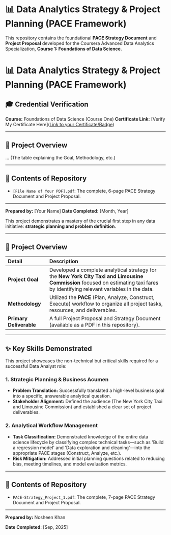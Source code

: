 # 📊 Data Analytics Strategy & Project Planning (PACE Framework)

This repository contains the foundational **PACE Strategy Document** and **Project Proposal** developed for the Coursera Advanced Data Analytics Specialization, **Course 1: Foundations of Data Science**.
# 📊 Data Analytics Strategy & Project Planning (PACE Framework)

## 🎓 Credential Verification
**Course:** Foundations of Data Science (Course One)
**Certificate Link:** [Verify My Certificate Here]([Link to your Certificate/Badge](https://coursera.org/share/28c182b34f889cca6098de74abf75bd7))

---

## 🎯 Project Overview
... (The table explaining the Goal, Methodology, etc.)

---

## 📄 Contents of Repository
* `[File Name of Your PDF].pdf`: The complete, 6-page PACE Strategy Document and Project Proposal.

***

**Prepared by:** [Your Name]
**Date Completed:** [Month, Year]

This project demonstrates a mastery of the crucial first step in any data initiative: **strategic planning and problem definition**.

---

## 🎯 Project Overview

| Detail | Description |
| :--- | :--- |
| **Project Goal** | Developed a complete analytical strategy for the **New York City Taxi and Limousine Commission** focused on estimating taxi fares by identifying relevant variables in the data. |
| **Methodology** | Utilized the **PACE** (Plan, Analyze, Construct, Execute) workflow to organize all project tasks, resources, and deliverables. |
| **Primary Deliverable** | A full Project Proposal and Strategy Document (available as a PDF in this repository). |

---

## ✨ Key Skills Demonstrated

This project showcases the non-technical but critical skills required for a successful Data Analyst role:

### 1. Strategic Planning & Business Acumen
* **Problem Translation:** Successfully translated a high-level business goal into a specific, answerable analytical question.
* **Stakeholder Alignment:** Defined the audience (The New York City Taxi and Limousine Commission) and established a clear set of project deliverables.

### 2. Analytical Workflow Management
* **Task Classification:** Demonstrated knowledge of the entire data science lifecycle by classifying complex technical tasks—such as 'Build a regression model' and 'Data exploration and cleaning'—into the appropriate PACE stages (Construct, Analyze, etc.).
* **Risk Mitigation:** Addressed initial planning questions related to reducing bias, meeting timelines, and model evaluation metrics.

---

## 📄 Contents of Repository

* `PACE-Strategy_Project_1.pdf`: The complete, 7-page PACE Strategy Document and Project Proposal.

***

**Prepared by:** Nosheen Khan 

**Date Completed:** [Sep, 2025]
